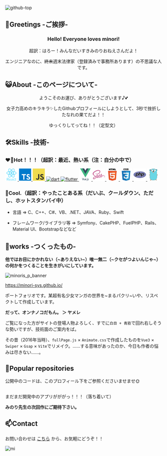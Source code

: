 ![github-top](https://github.com/minori-sys/minori-sys/assets/31578760/dd47d89a-f522-4832-a01e-34795669aeb3)

## 💖Greetings -ご挨拶-

<h3 align="center">Hello! Everyone loves minori!</h3>

 <p align="center">超訳：はろー！みんなだいすきみのりおねえさんだよ！ </p>
 
 <p align="center">エンジニアなのに、<s>終末</s>週末法律家（登録済みで事務所あります）の不思議な人です。</p>
 
## 😺About -このページについて-
<p align="center">ようこそのお運び、ありがとうございます♪💕</p>

 <p align="center">女子力高めのキラキラ✨したGithubプロフィールにしようとして、3秒で挫折したなれの果てだよ！！</p>
 
 <p align="center">ゆっくりしてってね！！（定型文）</p>


## 🛠Skills -技術-
<h3 align="left">❤️‍🔥Hot！！！（超訳：最近、熱い系（注：自分の中で）</h3>
<p align="left"> <a href="https://reactjs.org/" target="_blank" rel="noreferrer"> <img src="https://raw.githubusercontent.com/devicons/devicon/master/icons/react/react-original-wordmark.svg" alt="react" width="40" height="40"/> </a> <a href="https://www.typescriptlang.org/" target="_blank" rel="noreferrer"> <img src="https://raw.githubusercontent.com/devicons/devicon/master/icons/typescript/typescript-original.svg" alt="typescript" width="40" height="40"/> </a> <a href="https://developer.mozilla.org/en-US/docs/Web/JavaScript" target="_blank" rel="noreferrer"> <img src="https://raw.githubusercontent.com/devicons/devicon/master/icons/javascript/javascript-original.svg" alt="javascript" width="40" height="40"/> </a> <a href="https://dart.dev" target="_blank" rel="noreferrer"> <img src="https://www.vectorlogo.zone/logos/dartlang/dartlang-icon.svg" alt="dart" width="40" height="40"/> </a> <a href="https://flutter.dev" target="_blank" rel="noreferrer"> <img src="https://www.vectorlogo.zone/logos/flutterio/flutterio-icon.svg" alt="flutter" width="40" height="40"/> </a> <a href="https://vuejs.org/" target="_blank" rel="noreferrer"> <img src="https://raw.githubusercontent.com/devicons/devicon/master/icons/vuejs/vuejs-original-wordmark.svg" alt="vuejs" width="40" height="40"/> </a> <a href="https://sass-lang.com" target="_blank" rel="noreferrer"> <img src="https://raw.githubusercontent.com/devicons/devicon/master/icons/sass/sass-original.svg" alt="sass" width="40" height="40"/> </a> <a href="https://www.w3.org/html/" target="_blank" rel="noreferrer"> <img src="https://raw.githubusercontent.com/devicons/devicon/master/icons/html5/html5-original-wordmark.svg" alt="html5" width="40" height="40"/> </a> <a href="https://www.w3schools.com/css/" target="_blank" rel="noreferrer"> <img src="https://raw.githubusercontent.com/devicons/devicon/master/icons/css3/css3-original-wordmark.svg" alt="css3" width="40" height="40"/> </a>  <a href="https://www.php.net" target="_blank" rel="noreferrer"> <img src="https://raw.githubusercontent.com/devicons/devicon/master/icons/php/php-original.svg" alt="php" width="40" height="40"/> </a> <a href="https://golang.org" target="_blank" rel="noreferrer"> <img src="https://raw.githubusercontent.com/devicons/devicon/master/icons/go/go-original.svg" alt="go" width="40" height="40"/> </a>  </p>

<h3 align="left">💙Cool.（超訳：やったことある系（だいぶ、クールダウン、ただし、ホットスタンバイ中）</h3>

- 言語 ⇒ C、C++、C#、VB、.NET、JAVA、Ruby、Swift

- フレームワーク/ライブラリ等 ⇒ Symfony、CakePHP、FuelPHP、Rails、Material UI、Bootstrapなどなど

## 🍣works -つくったもの-

**他ではお目にかかれない（~ありえない~）唯一無二（~クセがつよいんじゃ~）の何かをつくることを生きがいにしています。**

![minoris_p_banner](https://github.com/minori-sys/minori-sys/assets/31578760/c61736fb-3045-4b63-9769-3c5f42bc2b64)

https://minori-sys.github.io/

ポートフォリオです。某超有名少女マンガの世界を~まるパクリ~いや、リスペクトして作成しています。

**だって、オンナノコだもん。 ＞ ヤメレ**

ご覧になった方がサイトの登場人物よろしく、すでに`白目 + 青筋`で回れ右しそうな勢いですが、技術面のご案内をば。

その昔（2016年当時）、`fullPage.js` × `Animate.css`で作成したものを`Vue3` × `Swiper` × `Gsap` × `Vite`でリメイク。……する意味があったのか、今日も作者の悩みは尽きない……。

## 🚀Popular repositories

公開中のコードは、このプロフィール下をご参照くださいませませ🌞

##

まだまだ開発中のアプリがががっ！！！（落ち着いて）

**みのり先生の次回作にご期待下さい。**

 ## 📫Contact

お問い合わせは [こちら](https://tayori.com/form/db29b59d2c422ca6f8896b7e9eac38ab19097df3/) から、お気軽にどうぞ！！

<p align="left"> <img src="https://komarev.com/ghpvc/?username=mi&label=Profile%20views&color=0e75b6&style=flat" alt="mi" /> </p>
